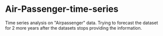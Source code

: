 # Air-Passenger-time-series
 Time series analysis on "Airpassenger" data. Trying to forecast the dataset for 2 more years after the datasets stops providing the information.
